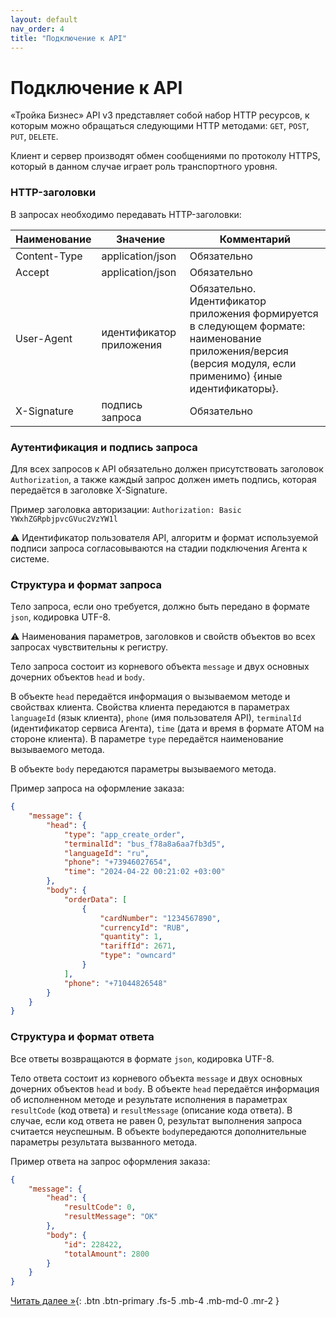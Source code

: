 ```yaml
---
layout: default
nav_order: 4
title: "Подключение к API"
---
```


# Подключение к API

«Тройка Бизнес» API v3 представляет собой набор HTTP ресурсов, к которым можно обращаться следующими HTTP методами: `GET`, `POST`, `PUT`, `DELETE`.

Клиент и сервер производят обмен сообщениями по протоколу HTTPS, который в данном случае играет роль транспортного уровня.

### HTTP-заголовки

В запросах необходимо передавать HTTP-заголовки:

| Наименование | Значение                 | Комментарий                                                                                                                                                    |
|--------------|--------------------------|----------------------------------------------------------------------------------------------------------------------------------------------------------------|
| Content-Type | application/json         | Обязательно                                                                                                                                                    |
| Accept       | application/json         | Обязательно                                                                                                                                                    |
| User-Agent   | идентификатор приложения | Обязательно. Идентификатор приложения формируется в следующем формате: наименование приложения/версия (версия модуля, если применимо) {иные идентификаторы}.  |
| X-Signature  | подпись запроса          | Обязательно                                                                                                                                                    |

### Аутентификация и подпись запроса

Для всех запросов к API обязательно должен присутствовать заголовок `Authorization`, а также каждый
запрос должен иметь подпись, которая передаётся в заголовке X-Signature.

Пример заголовка авторизации: `Authorization: Basic YWxhZGRpbjpvcGVuc2VzYW1l`

:warning: Идентификатор пользователя API, алгоритм и формат используемой подписи запроса согласовываются на стадии подключения Агента к системе.


### Структура и формат запроса

Тело запроса, если оно требуется, должно быть передано в формате `json`, кодировка UTF-8.

:warning: Наименования параметров, заголовков и свойств объектов во всех запросах чувствительны к регистру.

Тело запроса состоит из корневого объекта `message` и двух основных дочерних объектов `head` и `body`.

В объекте `head` передаётся информация о вызываемом методе и свойствах клиента. Свойства клиента передаются
в параметрах `languageId` (язык клиента), `phone` (имя пользователя API), `terminalId` (идентификатор сервиса Агента),
`time` (дата и время в формате ATOM на стороне клиента). В параметре `type` передаётся наименование вызываемого метода.

В объекте `body` передаются параметры вызываемого метода.

Пример запроса на оформление заказа:
```json
{
    "message": {
        "head": {
            "type": "app_create_order",
            "terminalId": "bus_f78a8a6aa7fb3d5",
            "languageId": "ru",
            "phone": "+73946027654",
            "time": "2024-04-22 00:21:02 +03:00"
        },
        "body": {
            "orderData": [
                {
                    "cardNumber": "1234567890",
                    "currencyId": "RUB",
                    "quantity": 1,
                    "tariffId": 2671,
                    "type": "owncard"
                }
            ],
            "phone": "+71044826548"
        }
    }
}
```


### Структура и формат ответа

Все ответы возвращаются в формате `json`, кодировка UTF-8.

Тело ответа состоит из корневого объекта `message` и двух основных дочерних объектов `head` и `body`.
В объекте `head` передаётся информация об исполненном методе и результате исполнения в параметрах `resultCode` (код ответа)
и `resultMessage` (описание кода ответа). В случае, если код ответа не равен 0, результат выполнения запроса считается неуспешным.
В объекте `body`передаются дополнительные параметры результата вызванного метода.

Пример ответа на запрос оформления заказа:
```json
{
    "message": {
        "head": {
            "resultCode": 0,
            "resultMessage": "OK"
        },
        "body": {
            "id": 228422,
            "totalAmount": 2800
        }
    }
}
```


[Читать далее &raquo;](/docs/methods){: .btn .btn-primary .fs-5 .mb-4 .mb-md-0 .mr-2 }
